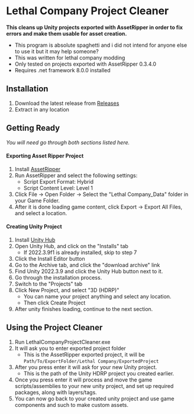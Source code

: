 

# Lethal Company Project Cleaner
**This cleans up Unity projects exported with AssetRipper in order to fix errors and make them usable for asset creation.**

- This program is absolute spaghetti and i did not intend for anyone else to use it but it may help someone?
- This was written for lethal company modding
- Only tested on projects exported with AssetRipper 0.3.4.0
- Requires .net framework 8.0.0 installed

## Installation

1. Download the latest release from [Releases](https://github.com/EvaisaDev/LethalCompanyProjectCleaner/releases)
2. Extract in any location

## Getting Ready
*You will need go through both sections listed here.*

#### **Exporting Asset Ripper Project**
1. Install [AssetRipper](https://github.com/AssetRipper/AssetRipper/releases)
2. Run AssetRipper and select the following settings:
	- Script Export Format: Hybrid
	- Script Content Level: Level 1
3. Click File -> Open Folder -> Select the "Lethal Company_Data" folder in your Game Folder.
4. After it is done loading game content, click Export -> Export All Files, and select a location.

#### **Creating Unity Project**
1. Install [Unity Hub](https://unity.com/download)
2. Open Unity Hub, and click on the "Installs" tab
	- If 2022.3.9f1 is already installed, skip to step 7
3. Click the Install Editor button
4. Go to the Archive tab, and click the "download archive" link
5. Find Unity 2022.3.9 and click the Unity Hub button next to it.
6. Go through the installation process.
7. Switch to the "Projects" tab
8. Click New Project, and select "3D (HDRP)"
	- You can name your project anything and select any location.
	- Then click Create Project
9. After unity finishes loading, continue to the next section.

##  Using the Project Cleaner

1. Run LethalCompanyProjectCleaner.exe
2. It will ask you to enter exported project folder
	- This is the AssetRipper exported project, it will be `Path/To/ExportFolder/Lethal Company/ExportedProject`
3. After you press enter it will ask for your new Unity project.
	- This is the path of the Unity HDRP project you created earlier.
4. Once you press enter it will process and move the game scripts/assemblies to your new unity project, and set up required packages, along with layers/tags.
5. You can now go back to your created unity project and use game components and such to make custom assets.
